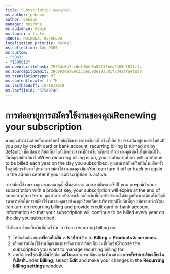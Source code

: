 ```yaml
---
title: Subsscription ต่ออายุเริ่มต้น
ms.author: pebaum
author: pebaum
manager: mnirkhe
ms.audience: Admin
ms.topic: article
ROBOTS: NOINDEX, NOFOLLOW
localization_priority: Normal
ms.collection: Adm_O365
ms.custom:
- "3043"
- "1500012"
ms.openlocfilehash: 78f6dc6b2cc6e8d3db6a53f38bea9483ef817c2c
ms.sourcegitcommit: 38c993eaa89c33cae59de19a381f7d4aafaef19b
ms.translationtype: MT
ms.contentlocale: th-TH
ms.lasthandoff: 10/16/2019
ms.locfileid: "37549748"
---
```

# <a name="renewing-your-subscription"></a><span data-ttu-id="97798-102">การต่ออายุการสมัครใช้งานของคุณ</span><span class="sxs-lookup"><span data-stu-id="97798-102">Renewing your subscription</span></span>

<span data-ttu-id="97798-103">หากคุณชำระเงินด้วยบัตรเครดิตหรือบัญชีธนาคารการเรียกเก็บเงินที่เกิดประจำจะเปิดอยู่ตามค่าเริ่มต้น</span><span class="sxs-lookup"><span data-stu-id="97798-103">If you pay by credit card or bank account, recurring billing is turned on by default.</span></span> <span data-ttu-id="97798-104">เมื่อเปิดการเรียกเก็บเงินที่เกิดประจำจะมีการเรียกเก็บค่าบริการของคุณต่อไปในแต่ละปีในวันที่คุณสมัครสมาชิก</span><span class="sxs-lookup"><span data-stu-id="97798-104">When recurring billing is on, your subscription will continue to be billed each year on the day you subscribed.</span></span> <span data-ttu-id="97798-105">คุณสามารถปิดหรือเปิดใหม่อีกครั้งในศูนย์การจัดการได้หากการสมัครใช้งานของคุณมีผล</span><span class="sxs-lookup"><span data-stu-id="97798-105">You can turn it off or back on again in the admin center if your subscription is active.</span></span>

<span data-ttu-id="97798-106">การสมัครใช้งานของคุณจะหมดอายุเมื่อสิ้นสุดระยะเวลาการสมัครสมาชิก</span><span class="sxs-lookup"><span data-stu-id="97798-106">If you prepaid your subscription with a product key, your subscription will expire at the end of subscription term.</span></span> <span data-ttu-id="97798-107">คุณสามารถเปิดการเรียกเก็บเงินที่เกิดประจำและให้ข้อมูลบัตรเครดิตหรือบัญชีธนาคารเพื่อให้การสมัครใช้งานของคุณจะยังคงถูกเรียกเก็บค่าบริการทุกปีในวันที่คุณสมัครสมาชิก</span><span class="sxs-lookup"><span data-stu-id="97798-107">You can turn on recurring billing and provide credit card or bank account information so that your subscription will continue to be billed every year on the day you subscribed.</span></span>

<span data-ttu-id="97798-108">วิธีเปิดการเรียกเก็บเงินที่เกิดซ้ำใน:</span><span class="sxs-lookup"><span data-stu-id="97798-108">To turn recurring billing on:</span></span> 

1. <span data-ttu-id="97798-109">ไปที่ผลิตภัณฑ์การ**เรียกเก็บเงิน** > **& บริการ**</span><span class="sxs-lookup"><span data-stu-id="97798-109">Go to **Billing** > **Products & services**.</span></span>
2. <span data-ttu-id="97798-110">เลือกการสมัครใช้งานที่คุณต้องการจัดการการเรียกเก็บเงินที่เกิดซ้ำ</span><span class="sxs-lookup"><span data-stu-id="97798-110">Choose the subscription you want to manage recurring billing for.</span></span>
3. <span data-ttu-id="97798-111">ภายใต้การ**เรียกเก็บเงิน**ให้เลือก**แก้ไข**และทำการเปลี่ยนแปลงในหน้าต่าง**การตั้งค่าการเรียกเก็บเงินที่เกิดซ้ำ**</span><span class="sxs-lookup"><span data-stu-id="97798-111">Under **Billing**, select **Edit** and make your changes in the **Recurring billing settings** window.</span></span> 